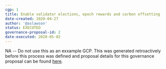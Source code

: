 ```yaml
---
cgp: 1
title: Enable validator elections, epoch rewards and carbon offsetting
date-created: 2020-04-27
author: '@aslawson'
status: EXECUTED
governance-proposal-id: 2
date-executed: 2020-05-02
---
```


NA -- Do not use this as an exxample GCP.  This was generated retroactively before this process was defined and proposal details for this governance proposal can be found [here](https://gist.github.com/aslawson/a1f693f0e4c5fd391eac463237c4182a).
